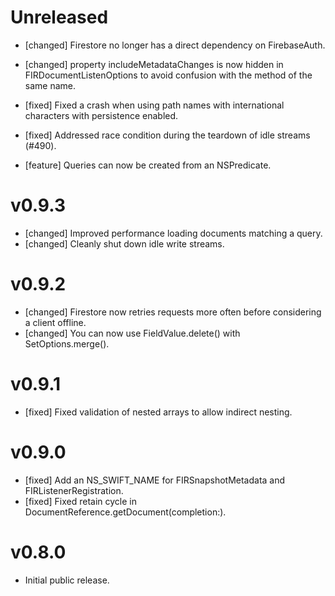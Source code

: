 # Unreleased
- [changed] Firestore no longer has a direct dependency on FirebaseAuth.
- [changed] property includeMetadataChanges is now hidden in FIRDocumentListenOptions
  to avoid confusion with the method of the same name.
- [fixed] Fixed a crash when using path names with international characters
  with persistence enabled.

- [fixed] Addressed race condition during the teardown of idle streams (#490).
- [feature] Queries can now be created from an NSPredicate.

# v0.9.3
- [changed] Improved performance loading documents matching a query.
- [changed] Cleanly shut down idle write streams.

# v0.9.2
- [changed] Firestore now retries requests more often before considering a client offline.
- [changed] You can now use FieldValue.delete() with SetOptions.merge().

# v0.9.1
- [fixed] Fixed validation of nested arrays to allow indirect nesting.

# v0.9.0
- [fixed] Add an NS_SWIFT_NAME for FIRSnapshotMetadata and FIRListenerRegistration.
- [fixed] Fixed retain cycle in DocumentReference.getDocument(completion:).

# v0.8.0
- Initial public release.
